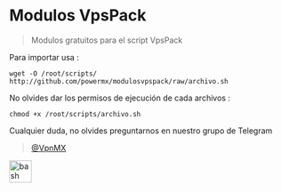 # Modulos VpsPack

>Modulos gratuitos para el script VpsPack

Para importar usa :

`wget -O /root/scripts/ http://github.com/powermx/modulosvpspack/raw/archivo.sh`

No olvides dar los permisos de ejecución de cada archivos :

`chmod +x /root/scripts/archivo.sh`

Cualquier duda, no olvides preguntarnos en nuestro grupo de Telegram

> <a href="https://t.me/vpnmx" target="_blank">@VpnMX</a>

<a href="https://www.gnu.org/software/bash/" target="_blank" rel="noreferrer"> <img src="https://www.vectorlogo.zone/logos/gnu_bash/gnu_bash-icon.svg" alt="bash" width="40" height="40"/> </a> <a href="https://getbootstrap.com" target="_blank" rel="noreferrer">

